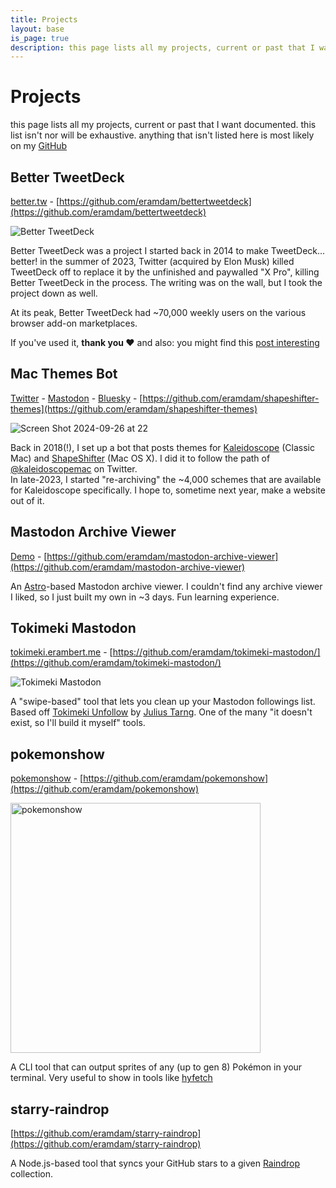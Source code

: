 ```yaml
---
title: Projects
layout: base
is_page: true
description: this page lists all my projects, current or past that I want documented. this list isn't nor will be exhaustive.
---
```


# Projects

this page lists all my projects, current or past that I want documented. this list isn't nor will be exhaustive. anything that isn't listed here is most likely on my [GitHub](https://github.com/eramdam)

## Better TweetDeck

[better.tw](https://better.tw) - [https://github.com/eramdam/bettertweetdeck](https://github.com/eramdam/bettertweetdeck)

<picture>
  <source srcset="/img/projects/01.png" media="(prefers-color-scheme: dark)" type="image/png">
  <source srcset="/img/projects/12.png" type="image/png">
  <img
    src="/img/projects/12.png" alt="Better TweetDeck" 
    loading="lazy" decoding="async">
</picture>

Better TweetDeck was a project I started back in 2014 to make TweetDeck... better! in the summer of 2023, Twitter (acquired by Elon Musk) killed TweetDeck off to replace it by the unfinished and paywalled "X Pro", killing Better TweetDeck in the process. The writing was on the wall, but I took the project down as well.

At its peak, Better TweetDeck had ~70,000 weekly users on the various browser add-on marketplaces.

If you've used it, **thank you ❤️** and also: you might find this [post interesting](/bettertweetdeck-post-mortem-part-2/)

## Mac Themes Bot

[Twitter](https://x.com/macintoshthemes) - [Mastodon](https://social.erambert.me/@macthemes) - [Bluesky](https://bsky.app/profile/macthemes.bsky.social) - [https://github.com/eramdam/shapeshifter-themes](https://github.com/eramdam/shapeshifter-themes)

![Screen Shot 2024-09-26 at 22](/img/projects/23.png)

Back in 2018(!), I set up a bot that posts themes for [Kaleidoscope](<https://en.wikipedia.org/wiki/Kaleidoscope_(software)>) (Classic Mac) and [ShapeShifter](https://en.wikipedia.org/wiki/Unsanity#Software) (Mac OS X).
I did it to follow the path of [@kaleidoscopemac](https://web.archive.org/web/20191021204432/https://twitter.com/kaleidoscopemac) on Twitter.  
In late-2023, I started "re-archiving" the ~4,000 schemes that are available for Kaleidoscope specifically. I hope to, sometime next year, make a website out of it.

## Mastodon Archive Viewer

[Demo](https://eramdam.github.io/mastodon-archive-viewer/) - [https://github.com/eramdam/mastodon-archive-viewer](https://github.com/eramdam/mastodon-archive-viewer)

An [Astro](https://astro.build)-based Mastodon archive viewer. I couldn't find any archive viewer I liked, so I just built my own in ~3 days. Fun learning experience.

## Tokimeki Mastodon

[tokimeki.erambert.me](http://tokimeki.erambert.me/) - [https://github.com/eramdam/tokimeki-mastodon/](https://github.com/eramdam/tokimeki-mastodon/)

<picture>
  <source srcset="/img/projects/tokimeki-mastodon-dark.png" media="(prefers-color-scheme: dark)" type="image/png">
  <source srcset="/img/projects/tokimeki-mastodon-light.png" type="image/png">
  <img
    src="/img/projects/tokimeki-mastodon-light.png" alt="Tokimeki Mastodon" 
    loading="lazy" decoding="async">
</picture>

A "swipe-based" tool that lets you clean up your Mastodon followings list. Based off [Tokimeki Unfollow](https://tokimeki-unfollow.glitch.me/) by [Julius Tarng](https://tarng.com/). One of the many "it doesn't exist, so I'll build it myself" tools.

## pokemonshow

[pokemonshow](https://npm.im/pokemonshow) - [https://github.com/eramdam/pokemonshow](https://github.com/eramdam/pokemonshow)

<picture>
  <source srcset="/img/projects/pokemonshow-dark.png" media="(prefers-color-scheme: dark)" type="image/png">
  <source srcset="/img/projects/pokemonshow-light.png" type="image/png">
  <img
    src="/img/projects/pokemonshow-light.png" alt="pokemonshow" width="400" 
    loading="lazy" decoding="async">
</picture>

A CLI tool that can output sprites of any (up to gen 8) Pokémon in your terminal. Very useful to show in tools like [hyfetch](https://github.com/hykilpikonna/hyfetch/)

## starry-raindrop

[https://github.com/eramdam/starry-raindrop](https://github.com/eramdam/starry-raindrop)

A Node.js-based tool that syncs your GitHub stars to a given [Raindrop](https://raindrop.io/) collection.
